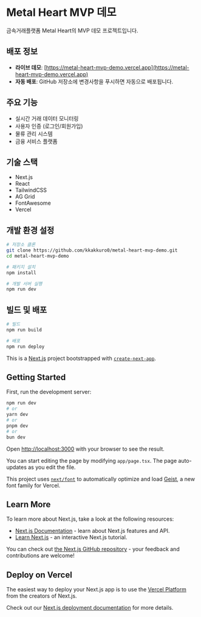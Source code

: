 # Metal Heart MVP 데모

금속거래플랫폼 Metal Heart의 MVP 데모 프로젝트입니다.

## 배포 정보

- **라이브 데모**: [https://metal-heart-mvp-demo.vercel.app](https://metal-heart-mvp-demo.vercel.app)
- **자동 배포**: GitHub 저장소에 변경사항을 푸시하면 자동으로 배포됩니다.

## 주요 기능

- 실시간 거래 데이터 모니터링
- 사용자 인증 (로그인/회원가입)
- 물류 관리 시스템
- 금융 서비스 플랫폼

## 기술 스택

- Next.js
- React
- TailwindCSS
- AG Grid
- FontAwesome
- Vercel

## 개발 환경 설정

```bash
# 저장소 클론
git clone https://github.com/kkakkuro0/metal-heart-mvp-demo.git
cd metal-heart-mvp-demo

# 패키지 설치
npm install

# 개발 서버 실행
npm run dev
```

## 빌드 및 배포

```bash
# 빌드
npm run build

# 배포
npm run deploy
```

This is a [Next.js](https://nextjs.org) project bootstrapped with [`create-next-app`](https://nextjs.org/docs/app/api-reference/cli/create-next-app).

## Getting Started

First, run the development server:

```bash
npm run dev
# or
yarn dev
# or
pnpm dev
# or
bun dev
```

Open [http://localhost:3000](http://localhost:3000) with your browser to see the result.

You can start editing the page by modifying `app/page.tsx`. The page auto-updates as you edit the file.

This project uses [`next/font`](https://nextjs.org/docs/app/building-your-application/optimizing/fonts) to automatically optimize and load [Geist](https://vercel.com/font), a new font family for Vercel.

## Learn More

To learn more about Next.js, take a look at the following resources:

- [Next.js Documentation](https://nextjs.org/docs) - learn about Next.js features and API.
- [Learn Next.js](https://nextjs.org/learn) - an interactive Next.js tutorial.

You can check out [the Next.js GitHub repository](https://github.com/vercel/next.js) - your feedback and contributions are welcome!

## Deploy on Vercel

The easiest way to deploy your Next.js app is to use the [Vercel Platform](https://vercel.com/new?utm_medium=default-template&filter=next.js&utm_source=create-next-app&utm_campaign=create-next-app-readme) from the creators of Next.js.

Check out our [Next.js deployment documentation](https://nextjs.org/docs/app/building-your-application/deploying) for more details.
